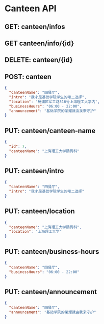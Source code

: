 # Canteen API

## GET: canteen/infos

## GET canteen/info/{id}

## DELETE: canteen/{id}

## POST: canteen

```json
{
  "canteenName": "四餐厅",
  "intro": "我才是基础学院学生的唯二选择",
  "location": "杨浦区军工路516号上海理工大学内",
  "businessHours": "06:00 - 22:00",
  "announcement": "基础学院的荣耀就由我来守护"
}
```

## PUT: canteen/canteen-name

```json
{
  "id": 7,
  "canteenName": "上海理工大学肠胃科"
}
```

## PUT: canteen/intro

```json
{
  "canteenName": "四餐厅",
  "intro": "我才是基础学院学生的唯二选择"
}
```

## PUT: canteen/location

```json
{
  "canteenName": "上海理工大学肠胃科",
  "location": "上海理工大学"
}
```

## PUT: canteen/business-hours

```json
{
  "canteenName": "四餐厅",
  "businessHours": "06:00 - 22:00"
}
```

## PUT: canteen/announcement

```json
{
  "canteenName": "四餐厅",
  "announcement": "基础学院的荣耀就由我来守护"
}
```